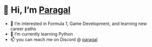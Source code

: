 # 👋 Hi, I’m [Paragal](http://github.com/paragal)
<!--- You could point this to wherever 🤷‍♂️ --->

- 👀 I’m interested in Formula 1, Game Development, and learning new career paths
- 🌱 I’m currently learning Python
- 📫 you can reach me on Discord @ [paragal](https://discordapp.com/users/78916880672231424)

<!---
Paragal/Paragal is a ✨ special ✨ repository because its `README.md` (this file) appears on your GitHub profile.
You can click the Preview link to take a look at your changes.
--->
